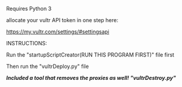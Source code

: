 Requires Python 3

allocate your vultr API token in one step here:

https://my.vultr.com/settings/#settingsapi

INSTRUCTIONS:

Run the "startupScriptCreator(RUN THIS PROGRAM FIRST)" file first


Then run the "vultrDeploy.py" file


***Included a tool that removes the proxies as well! "vultrDestroy.py"***
